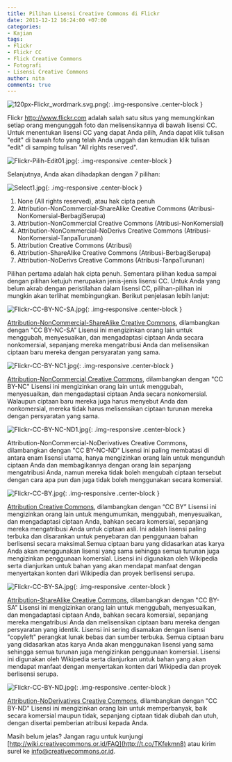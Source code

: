 ```yaml
---
title: Pilihan Lisensi Creative Commons di Flickr
date: 2011-12-12 16:24:00 +07:00
categories:
- Kajian
tags:
- Flickr
- Flickr CC
- Flick Creative Commons
- Fotografi
- Lisensi Creative Commons
author: nita
comments: true
---
```


![120px-Flickr_wordmark.svg.png](/uploads/120px-Flickr_wordmark.svg.png){: .img-responsive .center-block }

Flickr http://www.flickr.com adalah salah satu situs yang memungkinkan setiap orang mengunggah foto dan melisensikannya di bawah lisensi CC. Untuk menentukan lisensi CC yang dapat Anda pilih, Anda dapat klik tulisan "edit" di bawah foto yang telah Anda unggah dan kemudian klik tulisan "edit" di samping tulisan "All rights reserved".

![Flickr-Pilih-Edit01.jpg](/uploads/Flickr-Pilih-Edit01.jpg){: .img-responsive .center-block }

Selanjutnya, Anda akan dihadapkan dengan 7 pilihan:

![Select1.jpg](/uploads/Select1.jpg){: .img-responsive .center-block }

1. None (All rights reserved), atau hak cipta penuh
2. Attribution-NonCommercial-ShareAlike Creative Commons (Atribusi-NonKomersial-BerbagiSerupa)
3. Attribution-NonCommercial Creative Commons (Atribusi-NonKomersial)
4. Attribution-NonCommercial-NoDerivs Creative Commons (Atribusi-NonKomersial-TanpaTurunan)
5. Attribution Creative Commons (Atribusi)
6. Attribution-ShareAlike Creative Commons (Atribusi-BerbagiSerupa)
7. Attribution-NoDerivs Creative Commons (Atribusi-TanpaTurunan)

Pilihan pertama adalah hak cipta penuh. Sementara pilihan kedua sampai dengan pilihan ketujuh merupakan jenis-jenis lisensi CC. Untuk Anda yang belum akrab dengan peristilahan dalam lisensi CC, pilihan-pilihan ini mungkin akan terlihat membingungkan. Berikut penjelasan lebih lanjut:

![Flickr-CC-BY-NC-SA.jpg](/uploads/Flickr-CC-BY-NC-SA.jpg){: .img-responsive .center-block }

[Attribution-NonCommercial-ShareAlike Creative Commons](http://creativecommons.or.id/wp-content/uploads/2011/12/Flickr-CC-BY-SA.jpg), dilambangkan dengan "CC BY-NC-SA"
Lisensi ini mengizinkan orang lain untuk menggubah, menyesuaikan, dan mengadaptasi ciptaan Anda secara nonkomersial, sepanjang mereka mengatribusi Anda dan melisensikan ciptaan baru mereka dengan persyaratan yang sama.

![Flickr-CC-BY-NC1.jpg](/uploads/Flickr-CC-BY-NC1.jpg){: .img-responsive .center-block }

[Attribution-NonCommercial Creative Commons](http://creativecommons.or.id/wp-content/uploads/2011/12/Flickr-CC-BY-SA.jpg), dilambangkan dengan "CC BY-NC"
Lisensi ini mengizinkan orang lain untuk menggubah, menyesuaikan, dan mengadaptasi ciptaan Anda secara nonkomersial. Walaupun ciptaan baru mereka juga harus menyebut Anda dan nonkomersial, mereka tidak harus melisensikan ciptaan turunan mereka dengan persyaratan yang sama.

![Flickr-CC-BY-NC-ND1.jpg](/uploads/Flickr-CC-BY-NC-ND1.jpg){: .img-responsive .center-block }

Attribution-NonCommercial-NoDerivatives Creative Commons, dilambangkan dengan "CC BY-NC-ND"
Lisensi ini paling membatasi di antara enam lisensi utama, hanya mengizinkan orang lain untuk mengunduh ciptaan Anda dan membagikannya dengan orang lain sepanjang mengatribusi Anda, namun mereka tidak boleh mengubah ciptaan tersebut dengan cara apa pun dan juga tidak boleh menggunakan secara komersial.

![Flickr-CC-BY.jpg](/uploads/Flickr-CC-BY.jpg){: .img-responsive .center-block }

[Attribution Creative Commons](http://creativecommons.or.id/wp-content/uploads/2011/12/Flickr-CC-BY.jpg), dilambangkan dengan “CC BY”
Lisensi ini mengizinkan orang lain untuk mengumumkan, menggubah, menyesuaikan, dan mengadaptasi ciptaan Anda, bahkan secara komersial, sepanjang mereka mengatribusi Anda untuk ciptaan asli. Ini adalah lisensi paling terbuka dan disarankan untuk penyebaran dan penggunaan bahan berlisensi secara maksimal.Semua ciptaan baru yang didasarkan atas karya Anda akan menggunakan lisensi yang sama sehingga semua turunan juga mengizinkan penggunaan komersial. Lisensi ini digunakan oleh Wikipedia serta dianjurkan untuk bahan yang akan mendapat manfaat dengan menyertakan konten dari Wikipedia dan proyek berlisensi serupa.

![Flickr-CC-BY-SA.jpg](/uploads/Flickr-CC-BY-SA.jpg){: .img-responsive .center-block }

[Attribution-ShareAlike Creative Commons](http://creativecommons.or.id/wp-content/uploads/2011/12/Flickr-CC-BY-SA.jpg), dilambangkan dengan "CC BY-SA"
Lisensi ini mengizinkan orang lain untuk menggubah, menyesuaikan, dan mengadaptasi ciptaan Anda, bahkan secara komersial, sepanjang mereka mengatribusi Anda dan melisensikan ciptaan baru mereka dengan persyaratan yang identik. Lisensi ini sering disamakan dengan lisensi "copyleft" perangkat lunak bebas dan sumber terbuka. Semua ciptaan baru yang didasarkan atas karya Anda akan menggunakan lisensi yang sama sehingga semua turunan juga mengizinkan penggunaan komersial. Lisensi ini digunakan oleh Wikipedia serta dianjurkan untuk bahan yang akan mendapat manfaat dengan menyertakan konten dari Wikipedia dan proyek berlisensi serupa.

![Flickr-CC-BY-ND.jpg](/uploads/Flickr-CC-BY-ND.jpg){: .img-responsive .center-block }

[Attribution-NoDerivatives Creative Commons](http://creativecommons.or.id/wp-content/uploads/2011/12/Flickr-CC-BY-ND.jpg), dilambangkan dengan "CC BY-ND"
Lisensi ini mengizinkan orang lain untuk memperbanyak, baik secara komersial maupun tidak, sepanjang ciptaan tidak diubah dan utuh, dengan disertai pemberian atribusi kepada Anda.

Masih belum jelas? Jangan ragu untuk kunjungi [http://wiki.creativecommons.or.id/FAQ](http://t.co/TKfekmn8) atau kirim surel ke info@creativecommons.or.id.
